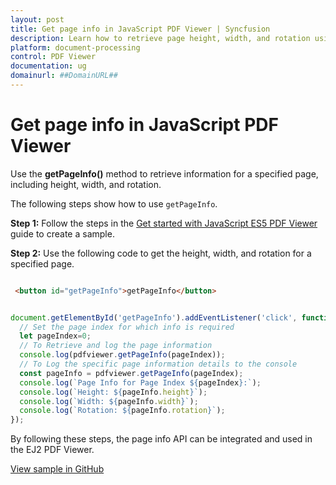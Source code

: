 ```yaml
---
layout: post
title: Get page info in JavaScript PDF Viewer | Syncfusion
description: Learn how to retrieve page height, width, and rotation using getPageInfo in the Syncfusion JavaScript PDF Viewer.
platform: document-processing
control: PDF Viewer
documentation: ug
domainurl: ##DomainURL##
---
```


# Get page info in JavaScript PDF Viewer

Use the **getPageInfo()** method to retrieve information for a specified page, including height, width, and rotation.

The following steps show how to use `getPageInfo`.

**Step 1:** Follow the steps in the [Get started with JavaScript ES5 PDF Viewer](https://help.syncfusion.com/document-processing/pdf/pdf-viewer/javascript-es5/getting-started/) guide to create a sample.

**Step 2:** Use the following code to get the height, width, and rotation for a specified page.

```html

 <button id="getPageInfo">getPageInfo</button>

```

```javascript

document.getElementById('getPageInfo').addEventListener('click', function() {
  // Set the page index for which info is required
  let pageIndex=0;
  // To Retrieve and log the page information
  console.log(pdfviewer.getPageInfo(pageIndex));
  // To Log the specific page information details to the console
  const pageInfo = pdfviewer.getPageInfo(pageIndex);
  console.log(`Page Info for Page Index ${pageIndex}:`);
  console.log(`Height: ${pageInfo.height}`);
  console.log(`Width: ${pageInfo.width}`);
  console.log(`Rotation: ${pageInfo.rotation}`);
});

```

By following these steps, the page info API can be integrated and used in the EJ2 PDF Viewer.

[View sample in GitHub](https://github.com/SyncfusionExamples/javascript-pdf-viewer-examples/tree/master/How%20to)
